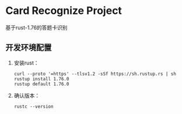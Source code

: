 # Card Recognize Project

基于rust-1.76的答题卡识别


## 开发环境配置

1. 安装rust：
    ```shell
    curl --proto '=https' --tlsv1.2 -sSf https://sh.rustup.rs | sh
    rustup install 1.76.0
    rustup default 1.76.0
    ```
2. 确认版本：

    ```shell
    rustc --version
    ```